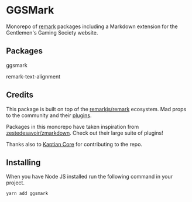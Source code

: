 # GGSMark

Monorepo of [remark](https://github.com/remarkjs/remark) packages including a Markdown extension for the Gentlemen's Gaming Society website.

## Packages

ggsmark

remark-text-alignment

## Credits

This package is built on top of the [remarkjs/remark](https://github.com/remarkjs/remark) ecosystem. Mad props to the community and their [plugins](https://github.com/remarkjs/remark/blob/HEAD/doc/plugins.md#list-of-plugins).

Packages in this monorepo have taken inspiration from [zestedesavoir/zmarkdown](https://github.com/zestedesavoir/zmarkdown). Check out their large suite of plugins!

Thanks also to [Kaptian Core](https://github.com/KaptianCore) for contributing to the repo.

## Installing

When you have Node JS installed run the following command in your project.

```bash
yarn add ggsmark
```
